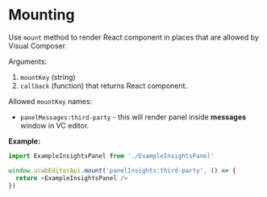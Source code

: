 # Mounting

Use `mount` method to render React component in places that are allowed by Visual Composer.

Arguments:

1. `mountKey` (string)
2. `callback` (function) that returns React component.

Allowed `mountKey` names:
* `panelMessages:third-party` - this will render panel inside **messages** window in VC editor. 

**Example:**

```javascript
import ExampleInsightsPanel from './ExampleInsightsPanel'

window.vcwbEditorApi.mount('panelInsights:third-party', () => {
  return <ExampleInsightsPanel />
})
```
